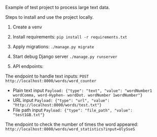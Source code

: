 Example of test project to process large text data.


Steps to install and use the project locally.

1) Create a venv

2) Install requirements:
`pip install -r requirements.txt`

3) Apply migrations:
`./manage.py migrate`

4) Start debug Django server
`./manage.py runserver`

5) API endpoints:

The endpoint to handle text inputs:
`POST http://localhost:8000/words/word_counter`
- Plain text input
`Payload: {"type": "text", "value": "wordNumber1 wordComma, word-Hyphen- wordDot. wordNumber 1wordNumber"}`
- URL input
`Payload: {"type": "url", "value": "http://localhost:8000/words/test.txt"}`
- File path input
`Payload: {"type": "file_path", "value": "test1GB.txt"}`

The endpoint to check the number of times the word appeared:
`http://localhost:8000/words/word_statistics?input=UlySseS`
